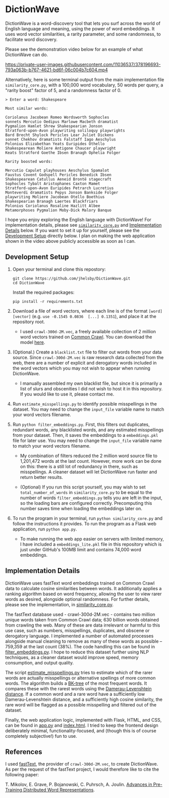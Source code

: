 # DictionWave 

DictionWave is a word-discovery tool that lets you surf across the world of English language and meaning, using the power of word embeddings. It uses word vector similarities, a rarity parameter, and some randomness, to facilitate word discovery.

Please see the demonstration video below for an example of what DictionWave can do.

https://private-user-images.githubusercontent.com/11036537/378196693-793a063b-b767-4621-bd6f-06c004b7c604.mp4

Alternatively, here is some terminal output from the main implementation file `similarity_core.py`, with a 100,000 word vocabulary, 50 words per query, a "rarity boost" factor of 5, and a randomness factor of 0. 

```
> Enter a word: Shakespeare

Most similar words:

Coriolanus Jacobean Romeo Wordsworth Sophocles 
sonnets Mercutio Oedipus Marlowe Macbeth dramatist 
Pygmalion Hamlet Shrew Shakespearian Jonson
Stratford-upon-Avon playwriting soliloquy playwrights
Bard Brecht Shylock Pericles Lear Juliet Dickens
sonnet Chekhov dramatists Falstaff Iago Aeschylus
Polonius Elizabethan Yeats Euripides Othello
Shakespearean Moliere Antigone Chaucer playwright
Keats Stratford Goethe Ibsen Branagh Ophelia Folger

Rarity boosted words:

Mercutio Capulet playhouses Aeschylus Spamalot
Faustus Covent Godspell Pericles Benedick Ibsen
Shakespearean Catullus Aeneid Brontë stagecraft
Sophocles Tybalt Aristophanes Caxton Mamet
Stratford-upon-Avon Euripides Petrarch Lucretius 
Monteverdi dramatists Pepys Jonson Bankside Folger
playwriting Moliere Jacobean Otello Boethius 
Shakespearian Branagh Laertes Blackfriars
Polonius Coriolanus Rosaline Hazlitt Albee
Metamorphoses Pygmalion Moby-Dick Malory Banquo
```

I hope you enjoy exploring the English language with DictionWave! For implementation details, please see [`similarity_core.py`](./similarity_core.py) and [Implementation Details](#implementation-details) below. If you want to set it up for yourself, please see the [Development Setup](#development-setup) directly below. I plan on making the web application shown in the video above publicly accessible as soon as I can.

## Development Setup

1. Open your terminal and clone this repostory:
    ```
    git clone https://github.com/jhelsby/DictionWave.git 
    cd DictionWave
    ```

    Install the required packages:
    ```
    pip install -r requirements.txt
    ```

2. Download a file of word vectors, where each line is of the format `[word] [vector]` (e.g. `use -0.1545 0.0836  [...] 0.1351`), and place it at the repository root. 

    * I used `crawl-300d-2M.vec`, a freely available collection of 2 million word vectors trained on [Common Crawl](https://en.wikipedia.org/wiki/Common_Crawl). You can download the model [here](https://fasttext.cc/docs/en/english-vectors.html).

3. (Optional.) Create a `blacklist.txt` file to filter out words from your data source. Since `crawl-300d-2M.vec` is raw research data collected from the web, there are a number of explicit and derogatory words included in the word vectors which you may not wish to appear when running DictionWave.

    *  I manually assembled my own blacklist file, but since it is primarily a list of slurs and obscenities I did not wish to host it in this repository. If you would like to use it, please contact me.

4. Run `estimate_misspellings.py` to identify possible misspellings in the dataset. You may need to change the `input_file` variable name to match your word vectors filename.

4. Run `python filter_embeddings.py`. First, this filters out duplicates, redundant words, any blacklisted words, and any estimated misspellings from your dataset. Then, it saves the embeddings to a `embeddings.pkl` file for later use. You may need to change the `input_file` variable name to match your word vectors filename.

    * My combination of filters reduced the 2 million word source file to 1,201,472 words at the last count. However, more work can be done on this: there is a still lot of redundancy in there, such as misspellings. A cleaner dataset will let DictionWave run faster and return better results.
    
    * (Optional) If you run this script yourself, you may wish to set `total_number_of_words` in `similarity_core.py` to be equal to the number of words `filter_embeddings.py` tells you are left in the input, so the loading bars are configured correctly. Precomputing this number saves time when loading the embeddings later on.

5. To run the program in your terminal, run `python similarity_core.py` and follow the instructions it provides. To run the program as a Flask web application, run `python app.py`.

    * To make running the web app easier on servers with limited memory, I have included a `embeddings_lite.pkl` file in this repository which is just under GitHub's 100MB limit and contains 74,000 word embeddings.

## Implementation Details

DictionWave uses fastText word embeddings trained on Common Crawl data to calculate cosine similarities between words. It additionally applies a ranking algorithm based on word frequency, allowing the user to view rarer words as desired, alongside optional randomness. For further details, please see the implementation, in [similarity_core.py](./similarity_core.py).

The fastText database used - crawl-300d-2M.vec - contains two million unique words taken from Common Crawl data; 630 billion words obtained from crawling the web. Many of these are data irrelevant or harmful to this use case, such as numbers, misspellings, duplicates, and obscene or derogatory language. I implemented a number of automated processes alongside manual cleaning to remove as many of these words as possible – 759,359 at the last count (38%). The code handling this can be found in [filter_embeddings.py](./filter_embeddings.py). I hope to reduce this dataset further using NLP techniques, as a cleaner dataset would improve speed, memory consumption, and output quality.

The script [estimate_misspellings.py](/estimate_misspellings/filter_misspellings.py) tries to estimate which of the rarer words are actually misspellings or alternative spellings of more common words. The algorithm builds a [BK-tree](https://en.wikipedia.org/wiki/BK-tree) of the most frequent words. It compares these with the rarest words using the [Damerau-Levenshtein distance](https://en.wikipedia.org/wiki/Damerau%E2%80%93Levenshtein_distance). If a common word and a rare word have a sufficiently low Damerau-Levenshtein distance, and a sufficiently high cosine similarity, the rare word will be flagged as a possible misspelling and filtered out of the dataset.

Finally, the web application logic, implemented with Flask, HTML, and CSS, can be found in [app.py](./app.py) and [index.html](./templates/index.html). I tried to keep the frontend design deliberately minimal, functionality-focused, and (though this is of course completely subjective!) fun to use.

## References

I used [fastText](https://fasttext.cc/), the provider of `crawl-300d-2M.vec`, to create DictionWave. As per the request of the fastText project, I would therefore like to cite the following paper:

T. Mikolov, E. Grave, P. Bojanowski, C. Puhrsch, A. Joulin. [Advances in Pre-Training Distributed Word Representations](https://arxiv.org/abs/1712.09405).